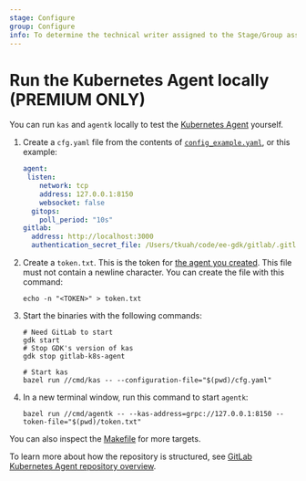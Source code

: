 ```yaml
---
stage: Configure
group: Configure
info: To determine the technical writer assigned to the Stage/Group associated with this page, see https://about.gitlab.com/handbook/engineering/ux/technical-writing/#designated-technical-writers
---
```


# Run the Kubernetes Agent locally **(PREMIUM ONLY)**

You can run `kas` and `agentk` locally to test the [Kubernetes Agent](index.md) yourself.

1. Create a `cfg.yaml` file from the contents of
   [`config_example.yaml`](https://gitlab.com/gitlab-org/cluster-integration/gitlab-agent/-/blob/master/pkg/kascfg/config_example.yaml), or this example:

   ```yaml
   agent:
    listen:
       network: tcp
       address: 127.0.0.1:8150
       websocket: false
     gitops:
       poll_period: "10s"
   gitlab:
     address: http://localhost:3000
     authentication_secret_file: /Users/tkuah/code/ee-gdk/gitlab/.gitlab_kas_secret
   ```

1. Create a `token.txt`. This is the token for
   [the agent you created](../../user/clusters/agent/index.md#create-an-agent-record-in-gitlab). This file must not contain a newline character. You can create the file with this command:

   ```shell
   echo -n "<TOKEN>" > token.txt
   ```

1. Start the binaries with the following commands:

   ```shell
   # Need GitLab to start
   gdk start
   # Stop GDK's version of kas
   gdk stop gitlab-k8s-agent
    
   # Start kas
   bazel run //cmd/kas -- --configuration-file="$(pwd)/cfg.yaml"
   ```

1. In a new terminal window, run this command to start `agentk`:

   ```shell
   bazel run //cmd/agentk -- --kas-address=grpc://127.0.0.1:8150 --token-file="$(pwd)/token.txt"
   ```

You can also inspect the
[Makefile](https://gitlab.com/gitlab-org/cluster-integration/gitlab-agent/-/blob/master/Makefile)
for more targets.

<i class="fa fa-youtube-play youtube" aria-hidden="true"></i>
To learn more about how the repository is structured, see
[GitLab Kubernetes Agent repository overview](https://www.youtube.com/watch?v=j8CyaCWroUY).

